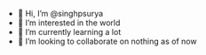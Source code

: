 - 👋 Hi, I’m @singhpsurya
- 👀 I’m interested in the world
- 🌱 I’m currently learning a lot
- 💞️ I’m looking to collaborate on nothing as of now


<!---
singhpsurya/singhpsurya is a ✨ special ✨ repository because its `README.md` (this file) appears on your GitHub profile.
You can click the Preview link to take a look at your changes.
--->
